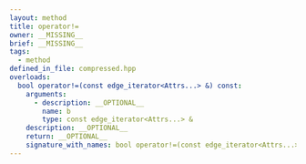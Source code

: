 ```yaml
---
layout: method
title: operator!=
owner: __MISSING__
brief: __MISSING__
tags:
  - method
defined_in_file: compressed.hpp
overloads:
  bool operator!=(const edge_iterator<Attrs...> &) const:
    arguments:
      - description: __OPTIONAL__
        name: b
        type: const edge_iterator<Attrs...> &
    description: __OPTIONAL__
    return: __OPTIONAL__
    signature_with_names: bool operator!=(const edge_iterator<Attrs...> & b) const
---
```

